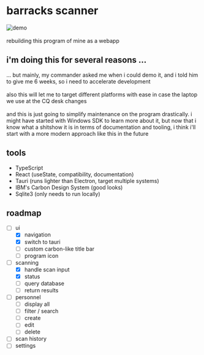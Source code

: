 # barracks scanner
![demo](https://github.com/seredomi/barracks-scanner/assets/100106089/4e9a5150-616c-4a47-b062-a8ae44f5fcaa)
<br /> <br />
rebuilding this program of mine as a webapp

## i'm doing this for several reasons ...
... but mainly, my commander asked me when i could demo it, and i told him to give me 6 weeks, so i need to accelerate development
<br/> <br/>
also this will let me to target different platforms with ease in case the laptop we use at the CQ desk changes
<br/> <br/>
and this is just going to simplify maintenance on the program drastically. i might have started with Windows SDK to learn more about it, but now that i know what a shitshow it is in terms of documentation and tooling, i think i'll start with a more modern approach like this in the future
## tools
- TypeScript
- React (useState, compatibility, documentation)
- Tauri (runs lighter than Electron, target multiple systems)
- IBM's Carbon Design System (good looks)
- Sqlite3 (only needs to run locally)
## roadmap
- [ ] ui
  - [x] navigation
  - [x] switch to tauri
  - [ ] custom carbon-like title bar
  - [ ] program icon
- [ ] scanning
  - [x] handle scan input
  - [x] status
  - [ ] query database
  - [ ] return results
- [ ] personnel
  - [ ] display all
  - [ ] filter / search
  - [ ] create
  - [ ] edit
  - [ ] delete
- [ ] scan history
- [ ] settings
